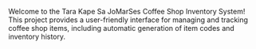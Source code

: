 Welcome to the Tara Kape Sa JoMarSes Coffee Shop Inventory System! This project provides a user-friendly interface for managing and tracking coffee shop items, including automatic generation of item codes and inventory history.
